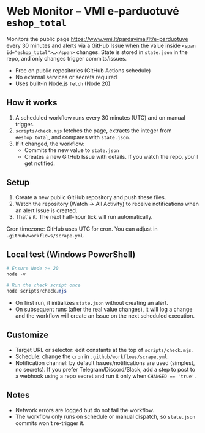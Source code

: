 # Web Monitor – VMI e‑parduotuvė `eshop_total`

Monitors the public page https://www.vmi.lt/pardavimai/lt/e-parduotuve every 30 minutes and alerts via a GitHub Issue when the value inside `<span id="eshop_total">…</span>` changes. State is stored in `state.json` in the repo, and only changes trigger commits/issues.

- Free on public repositories (GitHub Actions schedule)
- No external services or secrets required
- Uses built‑in Node.js `fetch` (Node 20)

## How it works

1. A scheduled workflow runs every 30 minutes (UTC) and on manual trigger.
2. `scripts/check.mjs` fetches the page, extracts the integer from `#eshop_total`, and compares with `state.json`.
3. If it changed, the workflow:
   - Commits the new value to `state.json`
   - Creates a new GitHub Issue with details. If you watch the repo, you'll get notified.

## Setup

1. Create a new public GitHub repository and push these files.
2. Watch the repository (Watch → All Activity) to receive notifications when an alert Issue is created.
3. That's it. The next half-hour tick will run automatically.

Cron timezone: GitHub uses UTC for cron. You can adjust in `.github/workflows/scrape.yml`.

## Local test (Windows PowerShell)

```powershell
# Ensure Node >= 20
node -v

# Run the check script once
node scripts/check.mjs
```

- On first run, it initializes `state.json` without creating an alert.
- On subsequent runs (after the real value changes), it will log a change and the workflow will create an Issue on the next scheduled execution.

## Customize

- Target URL or selector: edit constants at the top of `scripts/check.mjs`.
- Schedule: change the `cron` in `.github/workflows/scrape.yml`.
- Notification channel: by default Issues/notifications are used (simplest, no secrets). If you prefer Telegram/Discord/Slack, add a step to post to a webhook using a repo secret and run it only when `CHANGED == 'true'`.

## Notes

- Network errors are logged but do not fail the workflow.
- The workflow only runs on schedule or manual dispatch, so `state.json` commits won't re-trigger it.
